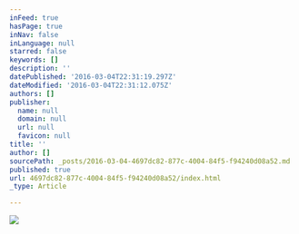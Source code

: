 ```yaml
---
inFeed: true
hasPage: true
inNav: false
inLanguage: null
starred: false
keywords: []
description: ''
datePublished: '2016-03-04T22:31:19.297Z'
dateModified: '2016-03-04T22:31:12.075Z'
authors: []
publisher:
  name: null
  domain: null
  url: null
  favicon: null
title: ''
author: []
sourcePath: _posts/2016-03-04-4697dc82-877c-4004-84f5-f94240d08a52.md
published: true
url: 4697dc82-877c-4004-84f5-f94240d08a52/index.html
_type: Article

---
```

![](https://the-grid-user-content.s3-us-west-2.amazonaws.com/6ea1090d-02e0-431b-81fd-288d9530458b.png)